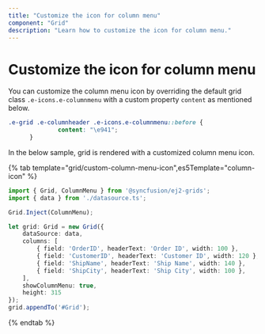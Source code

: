 ```yaml
---
title: "Customize the icon for column menu"
component: "Grid"
description: "Learn how to customize the icon for column menu."
---
```


# Customize the icon for column menu

You can customize the column menu icon by overriding the default grid class `.e-icons.e-columnmenu` with a custom property `content` as mentioned below.

```css
.e-grid .e-columnheader .e-icons.e-columnmenu::before {
              content: "\e941";
      }
```

In the below sample, grid is rendered with a customized column menu icon.

{% tab template="grid/custom-column-menu-icon",es5Template="column-icon" %}

```typescript
import { Grid, ColumnMenu } from '@syncfusion/ej2-grids';
import { data } from './datasource.ts';

Grid.Inject(ColumnMenu);

let grid: Grid = new Grid({
    dataSource: data,
    columns: [
        { field: 'OrderID', headerText: 'Order ID', width: 100 },
        { field: 'CustomerID', headerText: 'Customer ID', width: 120 },
        { field: 'ShipName', headerText: 'Ship Name', width: 140 },
        { field: 'ShipCity', headerText: 'Ship City', width: 100 },
    ],
    showColumnMenu: true,
    height: 315
});
grid.appendTo('#Grid');

```

{% endtab %}
